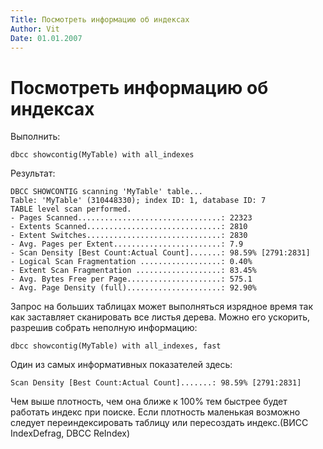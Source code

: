 ```yaml
---
Title: Посмотреть информацию об индексах
Author: Vit
Date: 01.01.2007
---
```



Посмотреть информацию об индексах
=================================

Выполнить:

    dbcc showcontig(MyTable) with all_indexes

Результат:

    DBCC SHOWCONTIG scanning 'MyTable' table...
    Table: 'MyTable' (310448330); index ID: 1, database ID: 7
    TABLE level scan performed.
    - Pages Scanned................................: 22323
    - Extents Scanned..............................: 2810
    - Extent Switches..............................: 2830
    - Avg. Pages per Extent........................: 7.9
    - Scan Density [Best Count:Actual Count].......: 98.59% [2791:2831]
    - Logical Scan Fragmentation ..................: 0.40%
    - Extent Scan Fragmentation ...................: 83.45%
    - Avg. Bytes Free per Page.....................: 575.1
    - Avg. Page Density (full).....................: 92.90%

Запрос на больших таблицах может выполняться изрядное время так как
заставляет сканировать все листья дерева. Можно его ускорить, разрешив
собрать неполную информацию:

    dbcc showcontig(MyTable) with all_indexes, fast

Один из самых информативных показателей здесь:

    Scan Density [Best Count:Actual Count].......: 98.59% [2791:2831]

Чем выше плотность, чем она ближе к 100% тем быстрее будет работать
индекс при поиске. Если плотность маленькая возможно следует
переиндексировать таблицу или пересоздать индекс.(ВИСС IndexDefrag, DBCC
ReIndex)
